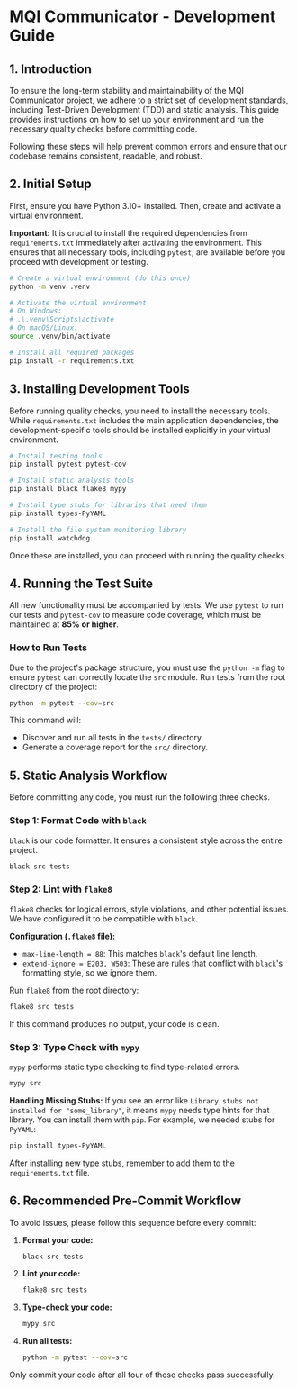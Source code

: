 # MQI Communicator - Development Guide

## 1. Introduction

To ensure the long-term stability and maintainability of the MQI Communicator project, we adhere to a strict set of development standards, including Test-Driven Development (TDD) and static analysis. This guide provides instructions on how to set up your environment and run the necessary quality checks before committing code.

Following these steps will help prevent common errors and ensure that our codebase remains consistent, readable, and robust.

## 2. Initial Setup

First, ensure you have Python 3.10+ installed. Then, create and activate a virtual environment.

**Important:** It is crucial to install the required dependencies from `requirements.txt` immediately after activating the environment. This ensures that all necessary tools, including `pytest`, are available before you proceed with development or testing.

```bash
# Create a virtual environment (do this once)
python -m venv .venv

# Activate the virtual environment
# On Windows:
# .\.venv\Scripts\activate
# On macOS/Linux:
source .venv/bin/activate

# Install all required packages
pip install -r requirements.txt
```

## 3. Installing Development Tools

Before running quality checks, you need to install the necessary tools. While `requirements.txt` includes the main application dependencies, the development-specific tools should be installed explicitly in your virtual environment.

```bash
# Install testing tools
pip install pytest pytest-cov

# Install static analysis tools
pip install black flake8 mypy

# Install type stubs for libraries that need them
pip install types-PyYAML

# Install the file system monitoring library
pip install watchdog
```

Once these are installed, you can proceed with running the quality checks.

## 4. Running the Test Suite

All new functionality must be accompanied by tests. We use `pytest` to run our tests and `pytest-cov` to measure code coverage, which must be maintained at **85% or higher**.

### How to Run Tests

Due to the project's package structure, you must use the `python -m` flag to ensure `pytest` can correctly locate the `src` module. Run tests from the root directory of the project:

```bash
python -m pytest --cov=src
```

This command will:
- Discover and run all tests in the `tests/` directory.
- Generate a coverage report for the `src/` directory.

## 5. Static Analysis Workflow

Before committing any code, you must run the following three checks.

### Step 1: Format Code with `black`

`black` is our code formatter. It ensures a consistent style across the entire project.

```bash
black src tests
```

### Step 2: Lint with `flake8`

`flake8` checks for logical errors, style violations, and other potential issues. We have configured it to be compatible with `black`.

**Configuration (`.flake8` file):**
- `max-line-length = 88`: This matches `black`'s default line length.
- `extend-ignore = E203, W503`: These are rules that conflict with `black`'s formatting style, so we ignore them.

Run `flake8` from the root directory:

```bash
flake8 src tests
```

If this command produces no output, your code is clean.

### Step 3: Type Check with `mypy`

`mypy` performs static type checking to find type-related errors.

```bash
mypy src
```

**Handling Missing Stubs:**
If you see an error like `Library stubs not installed for "some_library"`, it means `mypy` needs type hints for that library. You can install them with `pip`. For example, we needed stubs for `PyYAML`:

```bash
pip install types-PyYAML
```

After installing new type stubs, remember to add them to the `requirements.txt` file.

## 6. Recommended Pre-Commit Workflow

To avoid issues, please follow this sequence before every commit:

1.  **Format your code:**
    ```bash
    black src tests
    ```
2.  **Lint your code:**
    ```bash
    flake8 src tests
    ```
3.  **Type-check your code:**
    ```bash
    mypy src
    ```
4.  **Run all tests:**
    ```bash
    python -m pytest --cov=src
    ```

Only commit your code after all four of these checks pass successfully.
